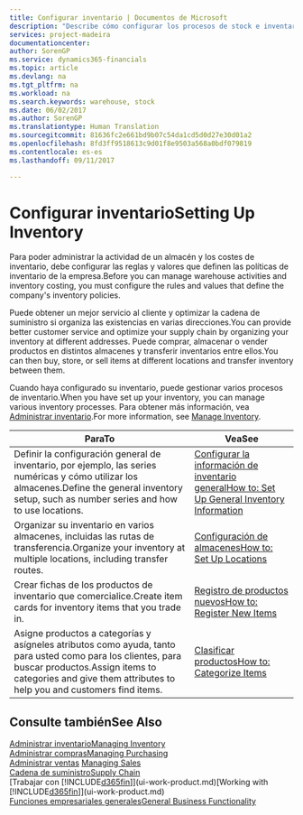 ```yaml
---
title: Configurar inventario | Documentos de Microsoft
description: "Describe cómo configurar los procesos de stock e inventario, incluidas las rutas de transferencia y ubicaciones, como los almacenes."
services: project-madeira
documentationcenter: 
author: SorenGP
ms.service: dynamics365-financials
ms.topic: article
ms.devlang: na
ms.tgt_pltfrm: na
ms.workload: na
ms.search.keywords: warehouse, stock
ms.date: 06/02/2017
ms.author: SorenGP
ms.translationtype: Human Translation
ms.sourcegitcommit: 81636fc2e661bd9b07c54da1cd5d0d27e30d01a2
ms.openlocfilehash: 8fd3ff9518613c9d01f8e9503a568a0bdf079819
ms.contentlocale: es-es
ms.lasthandoff: 09/11/2017

---
```

# <a name="setting-up-inventory"></a><span data-ttu-id="3de16-103">Configurar inventario</span><span class="sxs-lookup"><span data-stu-id="3de16-103">Setting Up Inventory</span></span>
<span data-ttu-id="3de16-104">Para poder administrar la actividad de un almacén y los costes de inventario, debe configurar las reglas y valores que definen las políticas de inventario de la empresa.</span><span class="sxs-lookup"><span data-stu-id="3de16-104">Before you can manage warehouse activities and inventory costing, you must configure the rules and values that define the company's inventory policies.</span></span>

<span data-ttu-id="3de16-105">Puede obtener un mejor servicio al cliente y optimizar la cadena de suministro si organiza las existencias en varias direcciones.</span><span class="sxs-lookup"><span data-stu-id="3de16-105">You can provide better customer service and optimize your supply chain by organizing your inventory at different addresses.</span></span> <span data-ttu-id="3de16-106">Puede comprar, almacenar o vender productos en distintos almacenes y transferir inventarios entre ellos.</span><span class="sxs-lookup"><span data-stu-id="3de16-106">You can then buy, store, or sell items at different locations and transfer inventory between them.</span></span>

<span data-ttu-id="3de16-107">Cuando haya configurado su inventario, puede gestionar varios procesos de inventario.</span><span class="sxs-lookup"><span data-stu-id="3de16-107">When you have set up your inventory, you can manage various inventory processes.</span></span> <span data-ttu-id="3de16-108">Para obtener más información, vea [Administrar inventario](inventory-manage-inventory.md).</span><span class="sxs-lookup"><span data-stu-id="3de16-108">For more information, see [Manage Inventory](inventory-manage-inventory.md).</span></span>  

| <span data-ttu-id="3de16-109">Para</span><span class="sxs-lookup"><span data-stu-id="3de16-109">To</span></span> | <span data-ttu-id="3de16-110">Vea</span><span class="sxs-lookup"><span data-stu-id="3de16-110">See</span></span> |
| --- | --- |
| <span data-ttu-id="3de16-111">Definir la configuración general de inventario, por ejemplo, las series numéricas y cómo utilizar los almacenes.</span><span class="sxs-lookup"><span data-stu-id="3de16-111">Define the general inventory setup, such as number series and how to use locations.</span></span> |[<span data-ttu-id="3de16-112">Configurar la información de inventario general</span><span class="sxs-lookup"><span data-stu-id="3de16-112">How to: Set Up General Inventory Information</span></span>](inventory-how-setup-general.md) |
| <span data-ttu-id="3de16-113">Organizar su inventario en varios almacenes, incluidas las rutas de transferencia.</span><span class="sxs-lookup"><span data-stu-id="3de16-113">Organize your inventory at multiple locations, including transfer routes.</span></span> |[<span data-ttu-id="3de16-114">Configuración de almacenes</span><span class="sxs-lookup"><span data-stu-id="3de16-114">How to: Set Up Locations</span></span>](inventory-how-register-new-items.md) |
| <span data-ttu-id="3de16-115">Crear fichas de los productos de inventario que comercialice.</span><span class="sxs-lookup"><span data-stu-id="3de16-115">Create item cards for inventory items that you trade in.</span></span> |[<span data-ttu-id="3de16-116">Registro de productos nuevos</span><span class="sxs-lookup"><span data-stu-id="3de16-116">How to: Register New Items</span></span>](inventory-how-register-new-items.md) |
| <span data-ttu-id="3de16-117">Asigne productos a categorías y asígneles atributos como ayuda, tanto para usted como para los clientes, para buscar productos.</span><span class="sxs-lookup"><span data-stu-id="3de16-117">Assign items to categories and give them attributes to help you and customers find items.</span></span> |[<span data-ttu-id="3de16-118">Clasificar productos</span><span class="sxs-lookup"><span data-stu-id="3de16-118">How to: Categorize Items</span></span>](inventory-how-categorize-items.md) |

## <a name="see-also"></a><span data-ttu-id="3de16-119">Consulte también</span><span class="sxs-lookup"><span data-stu-id="3de16-119">See Also</span></span>
[<span data-ttu-id="3de16-120">Administrar inventario</span><span class="sxs-lookup"><span data-stu-id="3de16-120">Managing Inventory</span></span>](inventory-manage-inventory.md)  
[<span data-ttu-id="3de16-121">Administrar compras</span><span class="sxs-lookup"><span data-stu-id="3de16-121">Managing Purchasing</span></span>](purchasing-manage-purchasing.md)  
<span data-ttu-id="3de16-122">[Administrar ventas](sales-manage-sales.md)  </span><span class="sxs-lookup"><span data-stu-id="3de16-122">[Managing Sales](sales-manage-sales.md)  </span></span>  
[<span data-ttu-id="3de16-123">Cadena de suministro</span><span class="sxs-lookup"><span data-stu-id="3de16-123">Supply Chain</span></span>](madeira-supply-chain.md)  
<span data-ttu-id="3de16-124">[Trabajar con [!INCLUDE[d365fin](includes/d365fin_md.md)]](ui-work-product.md)</span><span class="sxs-lookup"><span data-stu-id="3de16-124">[Working with [!INCLUDE[d365fin](includes/d365fin_md.md)]](ui-work-product.md)</span></span>  
[<span data-ttu-id="3de16-125">Funciones empresariales generales</span><span class="sxs-lookup"><span data-stu-id="3de16-125">General Business Functionality</span></span>](ui-across-business-areas.md)

